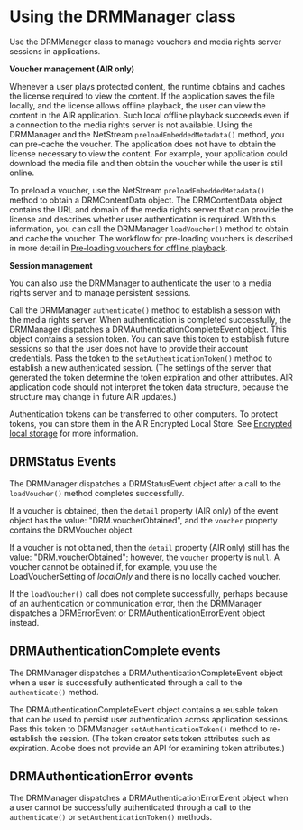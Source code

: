 # Using the DRMManager class

<div>

Use the DRMManager class to manage vouchers and media rights server sessions in
applications.

<div>

**Voucher management (AIR only)**

Whenever a user plays protected content, the runtime obtains and caches the
license required to view the content. If the application saves the file locally,
and the license allows offline playback, the user can view the content in the
AIR application. Such local offline playback succeeds even if a connection to
the media rights server is not available. Using the DRMManager and the NetStream
`preloadEmbeddedMetadata()` method, you can pre-cache the voucher. The
application does not have to obtain the license necessary to view the content.
For example, your application could download the media file and then obtain the
voucher while the user is still online.

To preload a voucher, use the NetStream `preloadEmbeddedMetadata()` method to
obtain a DRMContentData object. The DRMContentData object contains the URL and
domain of the media rights server that can provide the license and describes
whether user authentication is required. With this information, you can call the
DRMManager `loadVoucher()` method to obtain and cache the voucher. The workflow
for pre-loading vouchers is described in more detail in
[Pre-loading vouchers for offline playback](WSe3d2d52902616553-3a6b491211d1b2ce8d5-8000.html).

</div>

<div>

**Session management**

You can also use the DRMManager to authenticate the user to a media rights
server and to manage persistent sessions.

Call the DRMManager `authenticate()` method to establish a session with the
media rights server. When authentication is completed successfully, the
DRMManager dispatches a DRMAuthenticationCompleteEvent object. This object
contains a session token. You can save this token to establish future sessions
so that the user does not have to provide their account credentials. Pass the
token to the `setAuthenticationToken()` method to establish a new authenticated
session. (The settings of the server that generated the token determine the
token expiration and other attributes. AIR application code should not interpret
the token data structure, because the structure may change in future AIR
updates.)

Authentication tokens can be transferred to other computers. To protect tokens,
you can store them in the AIR Encrypted Local Store. See
[Encrypted local storage](WS5b3ccc516d4fbf351e63e3d118666ade46-7e31.html) for
more information.

</div>

</div>

<div>

## DRMStatus Events

<div>

The DRMManager dispatches a DRMStatusEvent object after a call to the
`loadVoucher()` method completes successfully.

If a voucher is obtained, then the `detail` property (AIR only) of the event
object has the value: "DRM.voucherObtained", and the `voucher` property contains
the DRMVoucher object.

If a voucher is not obtained, then the `detail` property (AIR only) still has
the value: "DRM.voucherObtained"; however, the `voucher` property is `null`. A
voucher cannot be obtained if, for example, you use the LoadVoucherSetting of
_localOnly_ and there is no locally cached voucher.

If the `loadVoucher()` call does not complete successfully, perhaps because of
an authentication or communication error, then the DRMManager dispatches a
DRMErrorEvent or DRMAuthenticationErrorEvent object instead.

</div>

</div>

<div>

## DRMAuthenticationComplete events

<div>

The DRMManager dispatches a DRMAuthenticationCompleteEvent object when a user is
successfully authenticated through a call to the `authenticate()` method.

The DRMAuthenticationCompleteEvent object contains a reusable token that can be
used to persist user authentication across application sessions. Pass this token
to DRMManager `setAuthenticationToken()` method to re-establish the session.
(The token creator sets token attributes such as expiration. Adobe does not
provide an API for examining token attributes.)

</div>

</div>

<div>

## DRMAuthenticationError events

<div>

The DRMManager dispatches a DRMAuthenticationErrorEvent object when a user
cannot be successfully authenticated through a call to the `authenticate()` or
`setAuthenticationToken()` methods.

</div>

</div>

<div>

<div>

</div>

</div>
